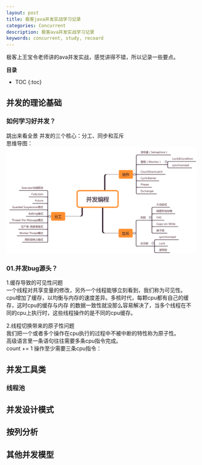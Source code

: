 ```yaml
---
layout: post
title: 极客java并发实战学习记录
categories: Concurrent
description: 极客ava并发实战学习记录
keywords: concurrent, study, recoard
---
```


极客上王宝令老师讲的ava并发实战，感觉讲得不错，所以记录一些要点。


**目录**

* TOC
{:toc}

## 并发的理论基础

### 如何学习好并发？

跳出来看全景 并发的三个核心：分工、同步和互斥 <br>
思维导图：
![](/images/posts/concurrent/1.png)

### 01.并发bug源头？

1.缓存导致的可见性问题 <br>
一个线程对共享变量的修改，另外一个线程能够立刻看到，我们称为可见性。<br>
cpu增加了缓存，以均衡与内存的速度差异。多核时代，每颗cpu都有自己的缓存，这时cpu的缓存与内存
的数据一致性就没那么容易解决了，当多个线程在不同的cpu上执行时，这些线程操作的是不同的cpu缓存。<br>

2.线程切换带来的原子性问题 <br>
我们把一个或者多个操作在cpu执行的过程中不被中断的特性称为原子性。 <br>
高级语言里一条语句往往需要多条cpu指令完成。<br>
count += 1 操作至少需要三条cpu指令：<br>



## 并发工具类


### 线程池


## 并发设计模式

## 按列分析

## 其他并发模型


